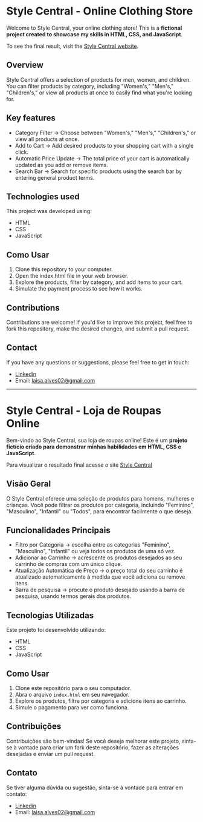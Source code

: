 # Style Central - Online Clothing Store

Welcome to Style Central, your online clothing store! This is a **fictional project created to showcase my skills in HTML, CSS, and JavaScript**.

To see the final result, visit the [Style Central website](https://laisa-alves.github.io/todas-tech/).

## Overview

Style Central offers a selection of products for men, women, and children. You can filter products by category, including "Women's," "Men's," "Children's," or view all products at once to easily find what you're looking for.

## Key features

- Category Filter → Choose between "Women's," "Men's," "Children's," or view all products at once.
- Add to Cart → Add desired products to your shopping cart with a single click.
- Automatic Price Update → The total price of your cart is automatically updated as you add or remove items.
- Search Bar → Search for specific products using the search bar by entering general product terms.

## Technologies used

This project was developed using:

- HTML
- CSS
- JavaScript

## Como Usar

1. Clone this repository to your computer.
2. Open the index.html file in your web browser.
3. Explore the products, filter by category, and add items to your cart.
4. Simulate the payment process to see how it works.

## Contributions

Contributions are welcome! If you'd like to improve this project, feel free to fork this repository, make the desired changes, and submit a pull request.

## Contact

If you have any questions or suggestions, please feel free to get in touch:

- [Linkedin](https://www.linkedin.com/in/laisaalves/)
- Email: laisa.alves02@gmail.com


---


# Style Central - Loja de Roupas Online

Bem-vindo ao Style Central, sua loja de roupas online! Este é um **projeto fictício criado para demonstrar minhas habilidades em HTML, CSS e JavaScript**.

Para visualizar o resultado final acesse o site [Style Central](https://laisa-alves.github.io/todas-tech/)

## Visão Geral

O Style Central oferece uma seleção de produtos para homens, mulheres e crianças. Você pode filtrar os produtos por categoria, incluindo "Feminino", "Masculino", "Infantil" ou "Todos", para encontrar facilmente o que deseja.

## Funcionalidades Principais

- Filtro por Categoria → escolha entre as categorias "Feminino", "Masculino", "Infantil" ou veja todos os produtos de uma só vez.
- Adicionar ao Carrinho → acrescente os produtos desejados ao seu carrinho de compras com um único clique.
- Atualização Automática de Preço → o preço total do seu carrinho é atualizado automaticamente à medida que você adiciona ou remove itens.
- Barra de pesquisa → procute o produto desejado usando a barra de pesquisa, usando termos gerais dos produtos.

## Tecnologias Utilizadas

Este projeto foi desenvolvido utilizando:

- HTML
- CSS
- JavaScript

## Como Usar

1. Clone este repositório para o seu computador.
2. Abra o arquivo `index.html` em seu navegador.
3. Explore os produtos, filtre por categoria e adicione itens ao carrinho.
4. Simule o pagamento para ver como funciona.

## Contribuições

Contribuições são bem-vindas! Se você deseja melhorar este projeto, sinta-se à vontade para criar um fork deste repositório, fazer as alterações desejadas e enviar um pull request.

## Contato

Se tiver alguma dúvida ou sugestão, sinta-se à vontade para entrar em contato:

- [Linkedin](https://www.linkedin.com/in/laisaalves/)
- Email: laisa.alves02@gmail.com
